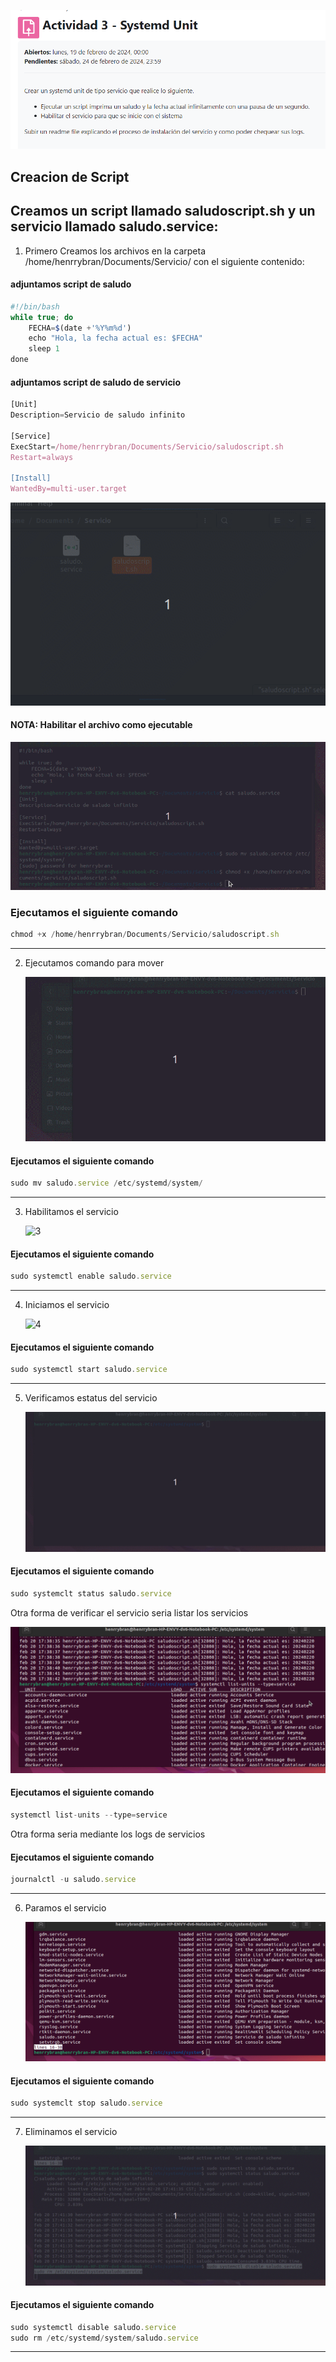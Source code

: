 ![10](https://github.com/HenrryBran-Hub/so1_actividades_201314439/blob/main/actividad3/Img/10.png)

## Creacion de Script

## Creamos un script llamado saludoscript.sh y un servicio llamado saludo.service:

1. Primero Creamos los archivos  en la carpeta /home/henrrybran/Documents/Servicio/ con el siguiente contenido:

#### adjuntamos script de saludo
```javascript
#!/bin/bash
while true; do
    FECHA=$(date +'%Y%m%d')
    echo "Hola, la fecha actual es: $FECHA"
    sleep 1
done
```

#### adjuntamos script de saludo de servicio
```javascript
[Unit]
Description=Servicio de saludo infinito

[Service]
ExecStart=/home/henrrybran/Documents/Servicio/saludoscript.sh
Restart=always

[Install]
WantedBy=multi-user.target
```

   ![1](https://github.com/HenrryBran-Hub/so1_actividades_201314439/blob/main/actividad3/Img/1.gif)

#### NOTA: Habilitar el archivo como ejecutable

   ![5](https://github.com/HenrryBran-Hub/so1_actividades_201314439/blob/main/actividad3/Img/5.gif)

### Ejecutamos el siguiente comando
```javascript
chmod +x /home/henrrybran/Documents/Servicio/saludoscript.sh
```

---

2. Ejecutamos comando para mover

   ![2](https://github.com/HenrryBran-Hub/so1_actividades_201314439/blob/main/actividad3/Img/2.gif)

#### Ejecutamos el siguiente comando
```javascript
sudo mv saludo.service /etc/systemd/system/
```

---

3. Habilitamos el servicio

   ![3](https://github.com/HenrryBran-Hub/so1_actividades_201314439/blob/main/actividad3/Img/3.gif)

#### Ejecutamos el siguiente comando

```javascript
sudo systemctl enable saludo.service
```
---

4. Iniciamos el servicio

   ![4](https://github.com/HenrryBran-Hub/so1_actividades_201314439/blob/main/actividad3/Img/4.gif)

#### Ejecutamos el siguiente comando

```javascript
sudo systemctl start saludo.service
```

---

5. Verificamos estatus del servicio

   ![6](https://github.com/HenrryBran-Hub/so1_actividades_201314439/blob/main/actividad3/Img/6.gif)

#### Ejecutamos el siguiente comando

```javascript
sudo systemclt status saludo.service
```
Otra forma de verificar el servicio seria listar los servicios

   ![7](https://github.com/HenrryBran-Hub/so1_actividades_201314439/blob/main/actividad3/Img/7.gif)

#### Ejecutamos el siguiente comando

```javascript
systemctl list-units --type=service
```

Otra forma seria mediante los logs de servicios

#### Ejecutamos el siguiente comando

```javascript
journalctl -u saludo.service
```

---

6. Paramos el servicio

   ![8](https://github.com/HenrryBran-Hub/so1_actividades_201314439/blob/main/actividad3/Img/8.gif)

#### Ejecutamos el siguiente comando

```javascript
sudo systemclt stop saludo.service
```

---

7. Eliminamos el servicio

   ![9](https://github.com/HenrryBran-Hub/so1_actividades_201314439/blob/main/actividad3/Img/9.gif)

#### Ejecutamos el siguiente comando

```javascript
sudo systemctl disable saludo.service
sudo rm /etc/systemd/system/saludo.service
```

---